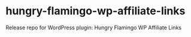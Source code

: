 # hungry-flamingo-wp-affiliate-links
Release repo for WordPress plugin: Hungry Flamingo WP Affiliate Links
